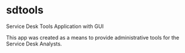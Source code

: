 # sdtools
Service Desk Tools Application with GUI

This app was created as a means to provide administrative tools for the Service Desk Analysts.

